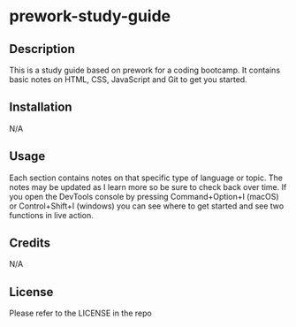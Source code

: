 # prework-study-guide

## Description
This is a study guide based on prework for a coding bootcamp. It contains basic notes on HTML, CSS, JavaScript and Git to get you started. 

## Installation
N/A

## Usage
Each section contains notes on that specific type of language or topic. The notes may be updated as I learn more so be sure to check back over time. If you open the DevTools console by pressing Command+Option+I (macOS) or Control+Shift+I (windows) you can see where to get started and see two functions in live action. 

## Credits
N/A

## License
Please refer to the LICENSE in the repo